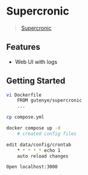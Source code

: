 # Supercronic

> [Supercronic](https://github.com/aptible/supercronic)

## Features

- Web UI with logs

## Getting Started

```sh
vi Dockerfile
	FROM gutenye/supercronic
	...

cp compose.yml

docker compose up -d
	# created config files

edit data/config/crontab
	* * * * * echo 1
	auto reload changes

Open localhost:3000

```